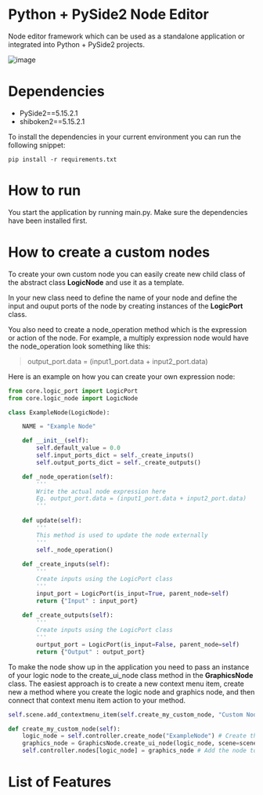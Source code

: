 # Python + PySide2 Node Editor
Node editor framework which can be used as a standalone application or integrated into Python + PySide2 projects.

 ![image](https://github.com/joaen/node-editor-framework/assets/6629861/9a3bac56-ef48-40a8-bf78-44a5ae5ee893)

 # Dependencies
* PySide2==5.15.2.1
* shiboken2==5.15.2.1

To install the dependencies in your current environment you can run the following snippet:
```
pip install -r requirements.txt
```
# How to run
You start the application by running main.py. Make sure the dependencies have been installed first.

# How to create a custom nodes
To create your own custom node you can easily create new child class of the abstract class **LogicNode** and use it as a template.

In your new class need to define the name of your node and define the input and ouput ports of the node by creating instances of the **LogicPort** class. 

You also need to create a node_operation method which is the expression or action of the node. For example, a multiply expression node would have the node_operation look something like this:
> output_port.data = (input1_port.data + input2_port.data)

Here is an example on how you can create your own expression node:

```python
from core.logic_port import LogicPort
from core.logic_node import LogicNode

class ExampleNode(LogicNode):

    NAME = "Example Node"

    def __init__(self):
        self.default_value = 0.0
        self.input_ports_dict = self._create_inputs()
        self.output_ports_dict = self._create_outputs()

    def _node_operation(self):
        '''
        Write the actual node expression here
        Eg. output_port.data = (input1_port.data + input2_port.data)
        '''
    
    def update(self):
        '''
        This method is used to update the node externally
        '''
        self._node_operation()
    
    def _create_inputs(self):
        '''
        Create inputs using the LogicPort class
        '''
        input_port = LogicPort(is_input=True, parent_node=self)
        return {"Input" : input_port}
    
    def _create_outputs(self):
        '''
        Create inputs using the LogicPort class
        '''
        ourtput_port = LogicPort(is_input=False, parent_node=self)
        return {"Output" : output_port}

```

To make the node show up in the application you need to pass an instance of your logic node to the create_ui_node class method in the **GraphicsNode** class.
The easiest approach is to create a new context menu item, create new a method where you create the logic node and graphics node, and then connect that context menu item action to your method.


```python
self.scene.add_contextmenu_item(self.create_my_custom_node, "Custom Node")
```

```python
def create_my_custom_node(self):
    logic_node = self.controller.create_node("ExampleNode") # Create the logic node
    graphics_node = GraphicsNode.create_ui_node(logic_node, scene=scene) # Create the ui node
    self.controller.nodes[logic_node] = graphics_node # Add the node to the controller
```

# List of Features





